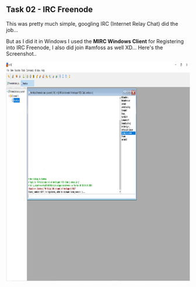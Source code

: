 ## Task 02 - IRC Freenode

This was pretty much simple, googling IRC (Internet Relay Chat) did the job...

But as I did it in Windows I used the __MIRC Windows Client__ for Registering into IRC Freenode, I also did join #amfoss as well XD...
Here's the Screenshot..

<img src="Task 02 Screenshot.png" width="1000" height="600">
